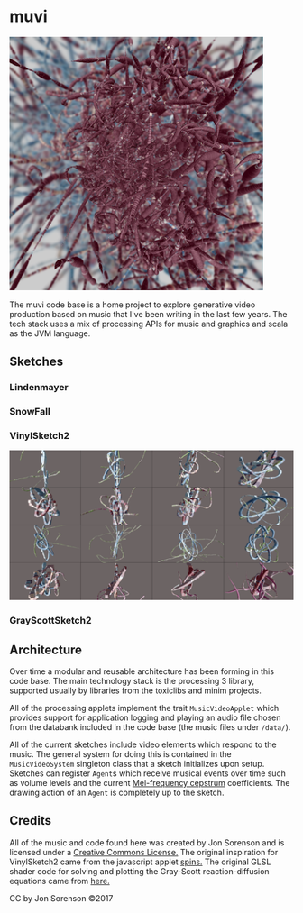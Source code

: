 # muvi

![screenshot of VinylSketch2](/data/images/vinyl_example_01_medium.png)

The muvi code base is a home project to explore generative video production
based on music that I've been writing in the last few years.  The tech
stack uses a mix of processing APIs for music and graphics and scala as the
JVM language.

## Sketches

### Lindenmayer

### SnowFall

### VinylSketch2

![screenshot of VinylSketch2](/data/images/vinyl_example_05.png)

### GrayScottSketch2

## Architecture

Over time a modular and reusable architecture has been forming in this code base.  The main
technology stack is the processing 3 library, supported usually by libraries from the toxiclibs
and minim projects.  

All of the processing applets implement the trait `MusicVideoApplet` which provides support for
application logging and  playing an audio file chosen from the databank included in the code base (the
music files under `/data/`).

All of the current sketches include video elements which respond to the music.  The general system
for doing this is contained in the `MusicVideoSystem` singleton class that a sketch
initializes upon setup.  Sketches can register `Agent`s which
receive musical events over time such as volume levels and
the current [Mel-frequency cepstrum](https://en.wikipedia.org/wiki/Mel-frequency_cepstrum) coefficients.
The drawing action of an `Agent` is completely up to the sketch.

## Credits

All of the music and code found here was created by Jon Sorenson and is licensed under a
[Creative Commons License.](https://creativecommons.org/licenses/)
The original inspiration for VinylSketch2 came from the javascript applet
[spins.](http://mattdesl.github.io/spins/) The original GLSL shader code for
solving and plotting the Gray-Scott reaction-diffusion 
equations came from [here.](https://github.com/pmneila/jsexp)

CC by Jon Sorenson &copy;2017